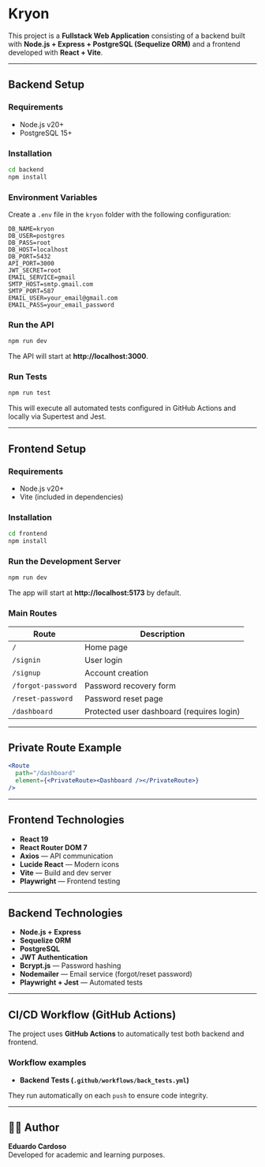 # Kryon

This project is a **Fullstack Web Application** consisting of a backend built with **Node.js + Express + PostgreSQL (Sequelize ORM)** and a frontend developed with **React + Vite**.

---

## Backend Setup

### Requirements

- Node.js v20+
- PostgreSQL 15+

### Installation

```bash
cd backend
npm install
```

### Environment Variables

Create a `.env` file in the `kryon` folder with the following configuration:

```env
DB_NAME=kryon
DB_USER=postgres
DB_PASS=root
DB_HOST=localhost
DB_PORT=5432
API_PORT=3000
JWT_SECRET=root
EMAIL_SERVICE=gmail
SMTP_HOST=smtp.gmail.com
SMTP_PORT=587
EMAIL_USER=your_email@gmail.com
EMAIL_PASS=your_email_password
```

### Run the API

```bash
npm run dev
```
The API will start at **http://localhost:3000**.

### Run Tests

```bash
npm run test
```
This will execute all automated tests configured in GitHub Actions and locally via Supertest and Jest.

---

## Frontend Setup

### Requirements

- Node.js v20+
- Vite (included in dependencies)

### Installation

```bash
cd frontend
npm install
```

### Run the Development Server

```bash
npm run dev
```
The app will start at **http://localhost:5173** by default.

### Main Routes

| Route | Description |
|--------|-------------|
| `/` | Home page |
| `/signin` | User login |
| `/signup` | Account creation |
| `/forgot-password` | Password recovery form |
| `/reset-password` | Password reset page |
| `/dashboard` | Protected user dashboard (requires login) |

---

## Private Route Example

```jsx
<Route
  path="/dashboard"
  element={<PrivateRoute><Dashboard /></PrivateRoute>}
/>
```

---

## Frontend Technologies

- **React 19**
- **React Router DOM 7**
- **Axios** — API communication
- **Lucide React** — Modern icons
- **Vite** — Build and dev server
- **Playwright** — Frontend testing

---

## Backend Technologies

- **Node.js + Express**
- **Sequelize ORM**
- **PostgreSQL**
- **JWT Authentication**
- **Bcrypt.js** — Password hashing
- **Nodemailer** — Email service (forgot/reset password)
- **Playwright + Jest** — Automated tests

---

## CI/CD Workflow (GitHub Actions)

The project uses **GitHub Actions** to automatically test both backend and frontend.

### Workflow examples

- **Backend Tests (`.github/workflows/back_tests.yml`)**

They run automatically on each `push` to ensure code integrity.

---

## 👨‍💻 Author

**Eduardo Cardoso**  
Developed for academic and learning purposes.

